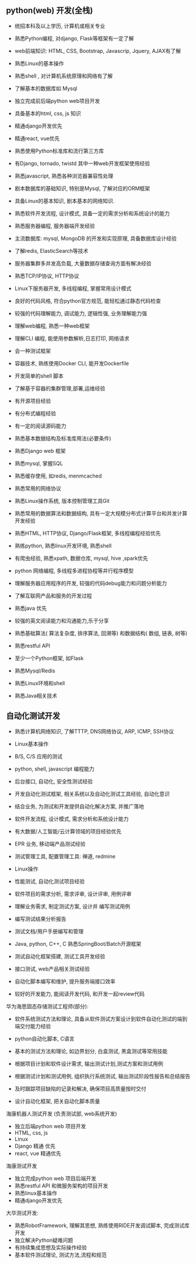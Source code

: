 ## python(web) 开发(全栈)

- 统招本科及以上学历, 计算机或相关专业

- 熟悉Python编程, 对django, Flask等框架有一定了解

- web前端知识: HTML, CSS, Bootstrap, Javascrip, Jquery, AJAX有了解

- 熟悉Linux的基本操作

- 熟悉shell , 对计算机系统原理和网络有了解

- 了解基本的数据库如 Mysql

  

- 独立完成前后端python web项目开发
- 具备基本的html, css, js 知识
- 精通django开发优先
- 精通react, vue优先



- 熟悉使用Python标准库和流行第三方库
- 有Django, tornado, twistd 其中一种web开发框架使用经验
- 熟悉javascript, 熟悉各种浏览器兼容性处理
- 剧本数据库的基础知识, 特别是Mysql, 了解对应的ORM框架
- 具备Linux的基本知识, 剧本基本的网络知识. 
- 熟悉软件开发流程, 设计模式,  具备一定的需求分析和系统设计的能力



- 熟悉服务器编程, 服务器端开发经验
- 主流数据库: mysql, MongoDB 的开发和实现原理, 具备数据库设计经验
- 了解redis, ElasticSearch等技术
- 服务器集群多并发高负载, 大量数据存储查询方面有解决经验
- 熟悉TCP/IP协议, HTTP协议
- Linux下服务器开发, 多线程编程, 掌握常用设计模式



- 良好的代码风格, 符合python官方规范, 能轻松通过静态代码检查
- 较强的代码理解能力, 调试能力, 逻辑性强, 业务理解能力强
- 理解web编程, 熟悉一种web框架
- 理解CLI 编程, 能使用参数解析,日志打印, 网络请求
- 会一种测试框架
- 容器技术, 熟练使用Docker CLI, 能开发Dockerfile
- 开发简单的shell 脚本
- 了解基于容器的集群管理,部署,运维经验
- 有开源项目经验
- 有分布式编程经验
- 有一定的阅读源码能力



- 熟悉基本数据结构及标准库用法(必要条件)
- 熟悉Django web 框架
- 熟悉mysql, 掌握SQL
- 熟悉缓存使用, 如redis, menmcached
- 熟悉常用的网络协议
- 熟悉Linux操作系统, 版本控制管理工具Git



* 熟悉常用的数据算法和数据结构, 具有一定大规模分布式计算平台和并发计算开发经验
* 熟悉HTML, HTTP协议,  Django/Flask框架, 多线程编程经验优先
* 熟练python, 熟悉linux开发环境, 熟悉shell
* 有爬虫经验, 熟悉xpath,  数据仓库, mysql, hive ,spark优先



* python 网络编程, 多线程多进程协程等并行程序模型
* 理解服务器应用程序的开发, 较强的代码debug能力和问题分析能力
* 了解互联网产品和服务的开发过程
* 熟悉java 优先
* 较强的英文阅读能力和沟通能力,乐于分享



* 熟悉基础算法( 算法复杂度, 排序算法, 回溯等) 和数据结构( 数组, 链表, 树等)
* 熟悉restful API
* 至少一个Python框架, 如Flask
* 熟悉Mysql/Redis
* 熟悉Linux环境和shell
* 熟悉Java相关技术



## 自动化测试开发

- 熟悉计算机网络知识, 了解TTTP, DNS网络协议, ARP, ICMP, SSH协议
- Linux基本操作
- B/S, C/S 应用的测试
- python, shell, javascript 编程能力
- 后台接口, 自动化, 安全性测试经验



- 开发自动化测试框架, 相关系统以及自动化测试工具经验, 自动化意识
- 结合业务, 为测试和开发提供自动化解决方案, 并推广落地
- 软件开发流程, 设计模式, 需求分析和系统设计能力
- 有大数据/人工智能/云计算领域的项目经验优先



- EPR 业务, 移动端产品测试经验
- 测试管理工具, 配置管理工具: 禅道, redmine
- Linux操作
- 性能测试, 自动化测试项目经验
- 软件项目的需求分析, 需求评审, 设计评审, 用例评审
- 理解业务需求, 制定测试方案, 设计并 编写测试用例
- 编写测试结果分析报告
- 测试文档/用户手册编写和管理



- Java, python, C++, C  熟悉SpringBoot/Batch开源框架
- 测试自动化框架搭建, 测试工具开发经验
- 接口测试, web产品相关测试经验
- 自动化脚本编写和维护, 提升服务端接口效率
- 较好的开发能力, 能阅读开发代码, 和开发一起review代码



华为海思固态存储测试工程师(部分):

- 软件系统测试方法和理论, 具备从软件测试方案设计到软件自动化测试的端到端交付能力经验

- python自动化脚本, C语言
- 基本的测试方法和理论, 如边界划分, 白盒测试, 黑盒测试等常用技能
- 根据项目计划和软件设计需求, 输出测试计划,测试方案和测试用例
- 根据测试计划和测试用例,  组织执行系统测试,  输出测试阶段性报告和总结报告
- 及时跟踪项目缺陷的记录和解决,  确保项目高质量按时交付
- 设计自动化框架, 把关自动化脚本质量



海康机器人测试开发 (负责测试部, web系统开发)

- 独立后端python web 项目开发
- HTML, css, js 
- Linux
- Django 精通 优先
- react, vue 精通优先

海康测试开发

- 独立完成python web 项目后端开发
- 熟悉restful API 和微服务架构的项目开发
- 熟悉linux基本操作
- 精通django开发优先

大华测试开发:

- 熟悉RobotFramework, 理解其思想, 熟练使用RIDE开发调试脚本, 完成测试库开发
- 独立解决Python疑难问题
- 有持续集成思想及实际操作经验
- 基本软件测试理论,  测试方法,流程和规范



























